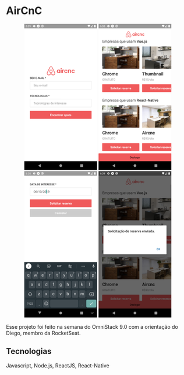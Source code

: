 # AirCnC

<p align="center">
    <img src="https://github.com/isaacmirandacampos/aircnc/blob/master/telas-mobile/01-login.png" width="200" height="400" title="hover text">
    <img src="https://github.com/isaacmirandacampos/aircnc/blob/master/telas-mobile/02-list.png" width="200" height="400" title="hover text">
    <img src="https://github.com/isaacmirandacampos/aircnc/blob/master/telas-mobile/03-reserva.png" width="200" height="400" title="hover text">
    <img src="https://github.com/isaacmirandacampos/aircnc/blob/master/telas-mobile/04-mensagem.png" width="200" height="400" title="hover text">
</p>

Esse projeto foi feito na semana do OmniStack 9.0 com a orientação do Diego, membro da RocketSeat.

## Tecnologias
Javascript, Node.js, ReactJS, React-Native
